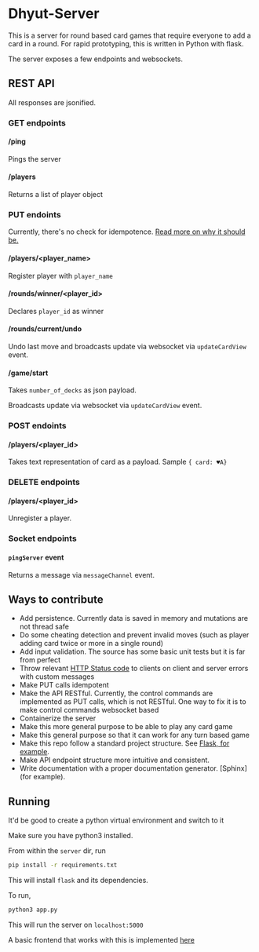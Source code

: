 # Dhyut-Server

This is a server for round based card games that require everyone to add a card in a round.
For rapid prototyping, this is written in Python with flask.

The server exposes a few endpoints and websockets.

## REST API

All responses are jsonified.

### GET endpoints

#### /ping

Pings the server

#### /players

Returns a list of player object

### PUT endoints

Currently, there's no check for idempotence. [Read more on why it should be.](https://restfulapi.net/idempotent-rest-apis/)

#### /players/<player_name>

Register player with `player_name`

#### /rounds/winner/<player_id>

Declares `player_id` as winner

#### /rounds/current/undo

Undo last move and broadcasts update via websocket via `updateCardView` event.

#### /game/start

Takes `number_of_decks` as json payload.

Broadcasts update via websocket via `updateCardView` event.

### POST endoints

#### /players/<player_id>

Takes text representation of card as a payload. Sample `{ card: ♥A}`

### DELETE endpoints

#### /players/<player_id>

Unregister a player.

### Socket endpoints

#### `pingServer` event

Returns a message via `messageChannel` event.

## Ways to contribute

- Add persistence. Currently data is saved in memory and mutations are not thread safe
- Do some cheating detection and prevent invalid moves (such as player adding card twice or more in a single round)
- Add input validation. The source has some basic unit tests but it is far from perfect
- Throw relevant [HTTP Status code](https://en.wikipedia.org/wiki/List_of_HTTP_status_codes) to clients on client and server errors with custom messages
- Make PUT calls idempotent
- Make the API RESTful. Currently, the control commands are implemented as PUT calls, which is not RESTful. One way to fix it is to make control commands websocket based
- Containerize the server
- Make this more general purpose to be able to play any card game
- Make this general purpose so that it can work for any turn based game
- Make this repo follow a standard project structure. See [Flask, for example](https://github.com/pallets/flask).
- Make API endpoint structure more intuitive and consistent.
- Write documentation with a proper documentation generator. [Sphinx](for example).

## Running

It'd be good to create a python virtual environment and switch to it

Make sure you have python3 installed.

From within the `server` dir, run

```bash
pip install -r requirements.txt
```

This will install `flask` and its dependencies.

To run,

```bash
python3 app.py
```

This will run the server on `localhost:5000`

A basic frontend that works with this is implemented [here](github.com/cpriyank/dhyut-client)

